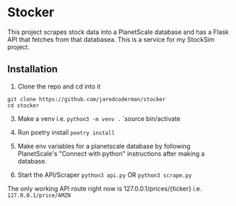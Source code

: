 # Stocker

This project scrapes stock data into a PlanetScale database and has a Flask API that fetches from that databasea. This is a service for my StockSim project.

## Installation

1. Clone the repo and cd into it
```
git clone https://github.com/jaredcoderman/stocker
cd stocker
```

3. Make a venv i.e.
`python3 -m venv .`
`source bin/activate

4. Run poetry install
`poetry install`

5. Make env variables for a planetscale database by following PlanetScale's "Connect with python" instructions after making a database.
6. Start the API/Scraper
`python3 api.py`
OR
`python3 scrape.py`

The only working API route right now is 127.0.0.1/prices/{ticker}
i.e. `127.0.0.1/price/AMZN`
